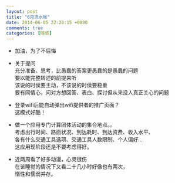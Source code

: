 ```yaml
---
layout: post
title: "6月流水帐"
date: 2014-06-05 22:28:15 +0800
comments: true
categories: [随感]
---
```


- 加油，为了不后悔

- 关于提问  
充分准备、思考，比愚蠢的答案更愚蠢的是愚蠢的问题  
要以能完整转述的前提来听  
该说的时侯要主动，不该说的时侯要稳重  
要有同情心，问对方想回答、表白、探讨但从来没人真正关心的问题

- 登录wifi后能自动弹出wifi提供者的推广页面？  
这模式好酷！

- 做一个应用专门计算团体活动的集合地点。。  
考虑出行时间、路面状况、到达耗时、到达资费、收入水平、  
各有什么交通工具选项、交通工具人数限制、个人偏好...  
这应用现阶段还是不要考虑得好。

- 近两周看了好多动漫，心灵很伤  
在该睡觉的情况下又看二十几小时好像也有两次，  
惰性和懦弱并存。

